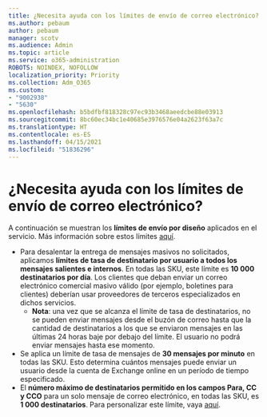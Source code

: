```yaml
---
title: ¿Necesita ayuda con los límites de envío de correo electrónico?
ms.author: pebaum
author: pebaum
manager: scotv
ms.audience: Admin
ms.topic: article
ms.service: o365-administration
ROBOTS: NOINDEX, NOFOLLOW
localization_priority: Priority
ms.collection: Adm_O365
ms.custom:
- "9002938"
- "5630"
ms.openlocfilehash: b5bdfbf818328c97ec93b3468aeedcbe88e03913
ms.sourcegitcommit: 8bc60ec34bc1e40685e3976576e04a2623f63a7c
ms.translationtype: HT
ms.contentlocale: es-ES
ms.lasthandoff: 04/15/2021
ms.locfileid: "51836296"
---
```

# <a name="need-help-with-email-sending-limits"></a>¿Necesita ayuda con los límites de envío de correo electrónico?

A continuación se muestran los **límites de envío por diseño** aplicados en el servicio. Más información sobre estos límites [aquí](https://docs.microsoft.com/office365/servicedescriptions/exchange-online-service-description/exchange-online-limits#receiving-and-sending-limits).

- Para desalentar la entrega de mensajes masivos no solicitados, aplicamos **límites de tasa de destinatario por usuario a todos los mensajes salientes e internos**. En todas las SKU, este límite es **10 000 destinatarios por día**.  Los clientes que deban enviar un correo electrónico comercial masivo válido (por ejemplo, boletines para clientes) deberían usar proveedores de terceros especializados en dichos servicios.
    - **Nota**: una vez que se alcanza el límite de tasa de destinatarios, no se pueden enviar mensajes desde el buzón de correo hasta que la cantidad de destinatarios a los que se enviaron mensajes en las últimas 24 horas baje por debajo del límite. El usuario no podrá enviar mensajes hasta ese momento.
- Se aplica un límite de tasa de mensajes de **30 mensajes por minuto** en todas las SKU. Esto determina cuántos mensajes puede enviar un usuario desde la cuenta de Exchange online en un período de tiempo especificado.
- El **número máximo de destinatarios permitido en los campos Para, CC y CCO** para un solo mensaje de correo electrónico, en todas las SKU, es **1 000 destinatarios**. Para personalizar este límite, vaya [aquí](https://techcommunity.microsoft.com/t5/exchange-team-blog/customizable-recipient-limits-in-office-365/ba-p/1183228).
